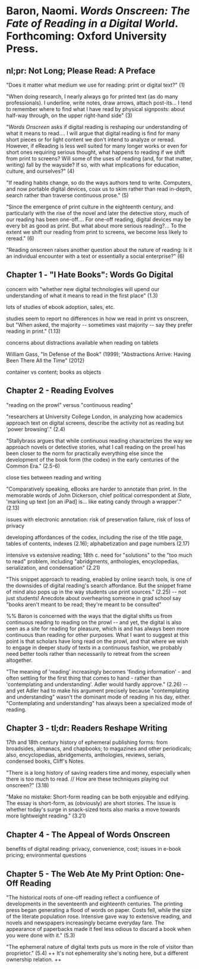 # Baron, Naomi. *Words Onscreen: The Fate of Reading in a Digital World*. Forthcoming: Oxford University Press.

## nl;pr: Not Long; Please Read: A Preface

"Does it matter what medium we use for reading: print or digital text?" (1)

"When doing research, I nearly always go for printed text (as do many professionals). I underline, write notes, draw arrows, attach post-its... I tend to remember where to find what I have read by physical signposts: about half-way through, on the upper right-hand side" (3)

"_Words Onscreen_ asks if digital reading is reshaping our understanding of what it means to read.... I will argue that digital reading is find for many short pieces or for light content we don't intend to analyze or reread. However, if eReading is less well suited for many longer works or even for short ones requiring serious thought, what happens to reading if we shift from print to screens? Will some of the uses of reading (and, for that matter, writing) fall by the wayside? If so, with what implications for education, culture, and ourselves?" (4)

"If reading habits change, so do the ways authors tend to write. Computers, and now portable digital devices, coax us to skim rather than read in-depth, search rather than traverse continuous prose." (5)

"Since the emergence of print culture in the eighteenth century, and particularly with the rise of the novel and later the detective story, much of our reading has been one-off.... For one-off reading, digital devices may be every bit as good as print. But what about more serious reading?... To the extent we shift our reading from print to screens, we become less likely to reread." (6)

"Reading onscreen raises another question about the nature of reading: Is it an individual encounter with a text or essentially a social enterprise?" (6)

## Chapter 1 - "I Hate Books": Words Go Digital

concern with "whether new digital technologies will upend our understanding of what it means to read in the first place" (1.3)

lots of studies of ebook adoption, sales, etc.

studies seem to report no differences in how we read in print vs onscreen, but "When asked, the majority -- sometimes vast majority -- say they prefer reading in print." (1.13)

concerns about distractions available when reading on tablets

William Gass, "In Defense of the Book" (1999); "Abstractions Arrive: Having Been There All the Time" (2012)

container vs content; books as objects

## Chapter 2 - Reading Evolves

"reading on the prowl" versus "continuous reading"

"researchers at University College London, in analyzing how academics approach text on digital screens, describe the activity not as reading but 'power browsing'." (2.4)

"Stallybrass argues that while continuous reading characterizes the way we approach novels or detective stories, what I call reading on the prowl has been closer to the norm for practically everything else since the development of the book form (the codex) in the early centuries of the Common Era." (2.5-6)

close ties between reading and writing

"Comparatively speaking, eBooks are harder to annotate than print. In the memorable words of John Dickerson, chief political correspondent at _Slate_, 'marking up text [on an iPad] is... like eating candy through a wrapper'." (2.13)

issues with electronic annotation: risk of preservation failure, risk of loss of privacy

developing affordances of the codex, including the rise of the title page, tables of contents, indexes (2.16); alphabetization and page numbers (2.17)

intensive vs extensive reading; 18th c. need for "solutions" to the "too much to read" problem, including "abridgments, anthologies, encyclopedias, serialization, and condensation" (2.21)

"This snippet approach to reading, enabled by online search tools, is one of the downsides of digital reading's search affordance. But the snippet frame of mind also pops up in the way students use print sources." (2.25) -- not just students! Anecdote about overhearing someone in grad school say "books aren't meant to be read; they're meant to be consulted"

%% Baron is concerned with the ways that the digital shifts us from continuous reading to reading on the prowl -- and yet, the digital is also seen as a site for reading for pleasure, which is and has always been more continuous than reading for other purposes. What I want to suggest at this point is that scholars have long read on the prowl, and that where we wish to engage in deeper study of texts in a continuous fashion, we probably need better tools rather than necessarily to retreat from the screen altogether.

"The meaning of 'reading' increasingly becomes 'finding information' - and often settling for the first thing that comes to hand - rather than 'contemplating and understanding'. Adler would hardly approve." (2.26) -- and yet Adler had to make his argument precisely because "contemplating and understanding" wasn't the dominant mode of reading in his day, either. "Contemplating and understanding" has always been a specialized mode of reading.

## Chapter 3 - tl;dr: Readers Reshape Writing

17th and 18th century history of ephemeral publishing forms: from broadsides, almanacs, and chapbooks; to magazines and other periodicals; also, encyclopedias, abridgements, anthologies, reviews, serials, condensed books, Cliff's Notes.

"There is a long history of saving readers time and money, especially when there is too much to read. // How are these techniques playing out onscreen?" (3.18)

"Make no mistake: Short-form reading can be both enjoyable and edifying. The essay is short-form, as (obviously) are short stories. The issue is whether today's surge in snack-sized texts also marks a move towards more lightweight reading." (3.21)

## Chapter 4 - The Appeal of Words Onscreen

benefits of digital reading: privacy, convenience, cost; issues in e-book pricing; environmental questions

## Chapter 5 - The Web Ate My Print Option: One-Off Reading

"The historical roots of one-off reading reflect a confluence of developments in the seventeenth and eighteenth centuries. The printing press began generating a flood of words on paper. Costs fell, while the size of the literate population rose. Intensive gave way to extensive reading, and novels and newspapers increasingly became everyday fare. The appearance of paperbacks made it feel less odious to discard a book when you were done with it." (5.3)

"The ephemeral nature of digital texts puts us more in the role of visitor than proprietor." (5.4) ++ It's not ephemerality she's noting here, but a different ownership relation. ++

